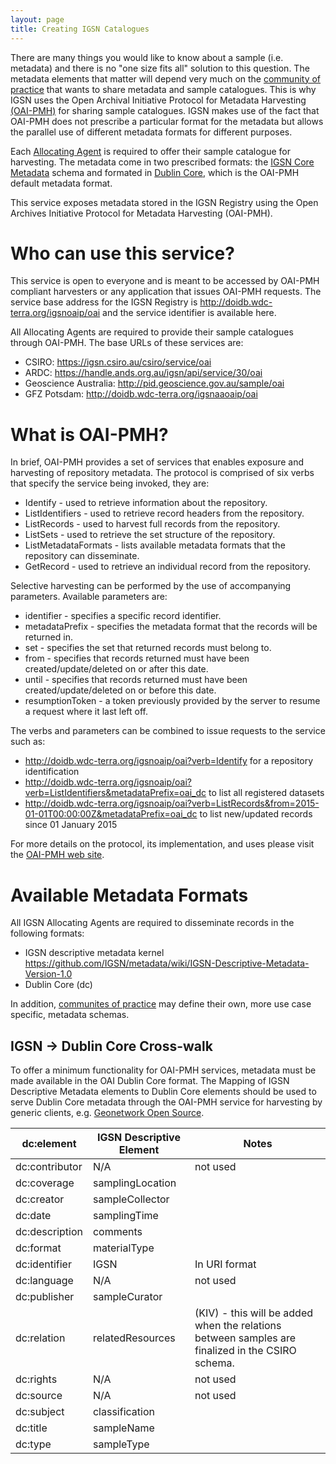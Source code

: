 ```yaml
---
layout: page
title: Creating IGSN Catalogues
---
```

There are many things you would like to know about a sample (i.e. metadata) and there is no "one size fits all" solution to this question. The metadata elements that matter will depend very much on the [community of practice](../communities) that wants to share metadata and sample catalogues. This is why IGSN uses the Open Archival Initiative Protocol for Metadata Harvesting [(OAI-PMH)](https://en.wikipedia.org/wiki/Protocol_for_Metadata_Harvesting) for sharing sample catalogues. IGSN makes use of the fact that OAI-PMH does not prescribe a particular format for the metadata but allows the parallel use of different metadata formats for different purposes.

Each [Allocating Agent](../agents) is required to offer their sample catalogue for harvesting. The metadata come in two prescribed formats: the [IGSN Core Metadata](../metadata) schema and formated in [Dublin Core](http://www.openarchives.org/OAI/2.0/openarchivesprotocol.htm#dublincore), which is the OAI-PMH default metadata format.

This service exposes metadata stored in the IGSN Registry using the Open Archives Initiative Protocol for Metadata Harvesting (OAI-PMH).

# Who can use this service? #

This service is open to everyone and is meant to be accessed by OAI-PMH compliant harvesters or any application that issues OAI-PMH requests. The service base address for the IGSN Registry is <http://doidb.wdc-terra.org/igsnoaip/oai> and the service identifier is available here.

All Allocating Agents are required to provide their sample catalogues through OAI-PMH. The base URLs of these services are:

*   CSIRO: https://igsn.csiro.au/csiro/service/oai
*   ARDC: https://handle.ands.org.au/igsn/api/service/30/oai
*   Geoscience Australia: http://pid.geoscience.gov.au/sample/oai
*   GFZ Potsdam: http://doidb.wdc-terra.org/igsnaaoaip/oai


# What is OAI-PMH? #

In brief, OAI-PMH provides a set of services that enables exposure and harvesting of repository metadata. The protocol is comprised of six verbs that specify the service being invoked, they are:

*  Identify - used to retrieve information about the repository.
*  ListIdentifiers - used to retrieve record headers from the repository.
*  ListRecords - used to harvest full records from the repository.
*  ListSets - used to retrieve the set structure of the repository.
*  ListMetadataFormats - lists available metadata formats that the repository can disseminate.
*  GetRecord - used to retrieve an individual record from the repository.

Selective harvesting can be performed by the use of accompanying parameters. Available parameters are:

*  identifier - specifies a specific record identifier.
*  metadataPrefix - specifies the metadata format that the records will be returned in.
*  set - specifies the set that returned records must belong to.
*  from - specifies that records returned must have been created/update/deleted on or after this date.
*  until - specifies that records returned must have been created/update/deleted on or before this date.
*  resumptionToken - a token previously provided by the server to resume a request where it last left off.

The verbs and parameters can be combined to issue requests to the service such as:

*  <http://doidb.wdc-terra.org/igsnoaip/oai?verb=Identify> for a repository identification
*  <http://doidb.wdc-terra.org/igsnoaip/oai?verb=ListIdentifiers&metadataPrefix=oai_dc> to list all registered datasets
*  <http://doidb.wdc-terra.org/igsnoaip/oai?verb=ListRecords&from=2015-01-01T00:00:00Z&metadataPrefix=oai_dc> to list new/updated records since 01 January 2015

For more details on the protocol, its implementation, and uses please visit the [OAI-PMH web site](http://www.openarchives.org/pmh/).

# Available Metadata Formats #

All IGSN Allocating Agents are required to disseminate records in the following formats:

*  IGSN descriptive metadata kernel <https://github.com/IGSN/metadata/wiki/IGSN-Descriptive-Metadata-Version-1.0>
*  Dublin Core (dc)

In addition, [communites of practice](../communities) may define their own, more use case specific, metadata schemas.

## IGSN -> Dublin Core Cross-walk ##

To offer a minimum functionality for OAI-PMH services, metadata must be made available in the OAI Dublin Core format. The Mapping of IGSN Descriptive Metadata elements to Dublin Core elements should be used to serve Dublin Core metadata through the OAI-PMH service for harvesting by generic clients, e.g. [Geonetwork Open Source](http://www.geonetwork-opensource.org/).

dc:element | IGSN Descriptive Element | Notes
---------- | ------------------------ | -----
dc:contributor |  N/A | not used
dc:coverage | samplingLocation |
dc:creator | sampleCollector |
dc:date | samplingTime |
dc:description | comments |
dc:format | materialType |
dc:identifier | IGSN | In URI format
dc:language | N/A | not used
dc:publisher | sampleCurator |
dc:relation | relatedResources | (KIV) - this will be added when the relations between samples are finalized in the CSIRO schema.
dc:rights | N/A | not used
dc:source | N/A | not used
dc:subject | classification |
dc:title | sampleName |
dc:type | sampleType |